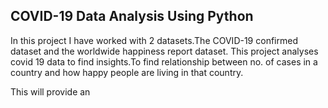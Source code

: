 ## COVID-19 Data Analysis Using Python

In this project I have worked with 2 datasets.The COVID-19 confirmed dataset and the worldwide happiness report dataset.
This project analyses covid 19 data to find insights.To find relationship between no. of cases in a country and how happy people are living in that country.

This will provide an

